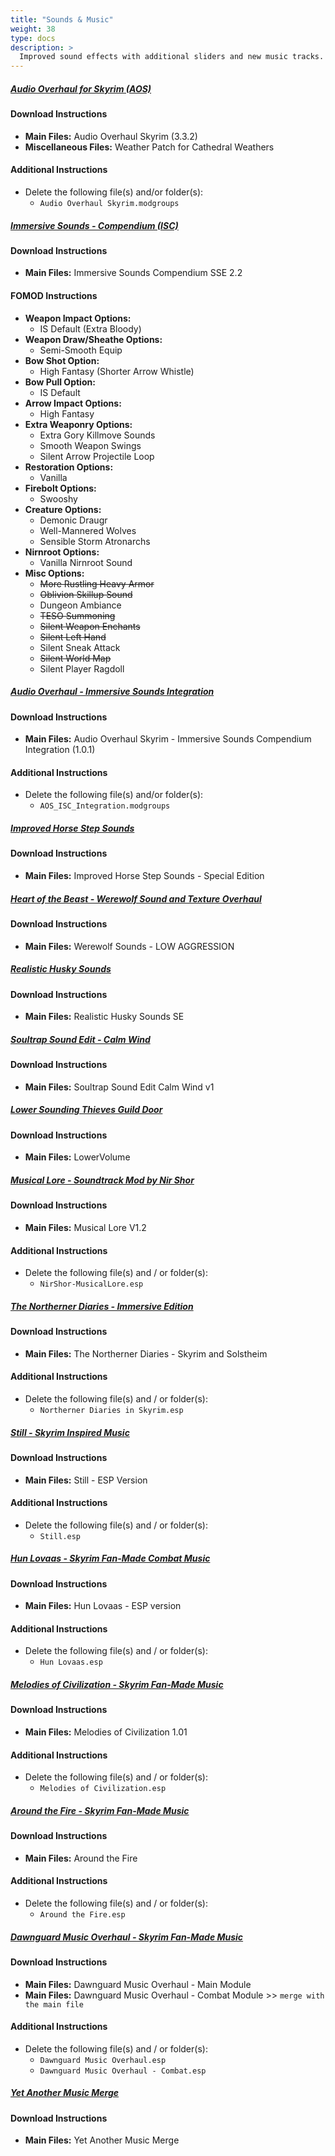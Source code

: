 ```yaml
---
title: "Sounds & Music"
weight: 38
type: docs
description: >
  Improved sound effects with additional sliders and new music tracks.
---
```


##### [Audio Overhaul for Skyrim (AOS)](https://www.nexusmods.com/skyrimspecialedition/mods/12466?tab=files)

#### Download Instructions

* **Main Files:** Audio Overhaul Skyrim (3.3.2)
* **Miscellaneous Files:** Weather Patch for Cathedral Weathers

#### Additional Instructions

* Delete the following file(s) and/or folder(s):
  * `Audio Overhaul Skyrim.modgroups`

##### [Immersive Sounds - Compendium (ISC)](https://www.nexusmods.com/skyrimspecialedition/mods/523/?tab=files)

#### Download Instructions

- **Main Files:** Immersive Sounds Compendium SSE 2.2

#### FOMOD Instructions

- **Weapon Impact Options:**
  - IS Default (Extra Bloody)
- **Weapon Draw/Sheathe Options:**
  - Semi-Smooth Equip
- **Bow Shot Option:**
  - High Fantasy (Shorter Arrow Whistle)
- **Bow Pull Option:**
  - IS Default
- **Arrow Impact Options:**
  - High Fantasy
- **Extra Weaponry Options:**
  - Extra Gory Killmove Sounds
  - Smooth Weapon Swings
  - Silent Arrow Projectile Loop
- **Restoration Options:**
  - Vanilla
- **Firebolt Options:**
  - Swooshy
- **Creature Options:**
  - Demonic Draugr
  - Well-Mannered Wolves
  - Sensible Storm Atronarchs
- **Nirnroot Options:**
  - Vanilla Nirnroot Sound
- **Misc Options:**
  - ~~More Rustling Heavy Armor~~
  - ~~Oblivion Skillup Sound~~
  - Dungeon Ambiance
  - ~~TESO Summoning~~
  - ~~Silent Weapon Enchants~~
  - ~~Silent Left Hand~~
  - Silent Sneak Attack
  - ~~Silent World Map~~
  - Silent Player Ragdoll

##### [Audio Overhaul - Immersive Sounds Integration](https://www.nexusmods.com/skyrimspecialedition/mods/36761?tab=files)

#### Download Instructions

- **Main Files:** Audio Overhaul Skyrim - Immersive Sounds Compendium Integration (1.0.1)

#### Additional Instructions

* Delete the following file(s) and/or folder(s):
  * `AOS_ISC_Integration.modgroups`

##### [Improved Horse Step Sounds](https://www.nexusmods.com/skyrimspecialedition/mods/848?tab=files)

#### Download Instructions

* **Main Files:** Improved Horse Step Sounds - Special Edition

##### [Heart of the Beast - Werewolf Sound and Texture Overhaul](https://www.nexusmods.com/skyrim/mods/13779?tab=files)

#### Download Instructions

* **Main Files:** Werewolf Sounds - LOW AGGRESSION

##### [Realistic Husky Sounds](https://www.nexusmods.com/skyrimspecialedition/mods/11038?tab=files)

#### Download Instructions

* **Main Files:** Realistic Husky Sounds SE

##### [Soultrap Sound Edit - Calm Wind](https://www.nexusmods.com/skyrimspecialedition/mods/8017?tab=files)

#### Download Instructions

* **Main Files:** Soultrap Sound Edit Calm Wind v1

##### [Lower Sounding Thieves Guild Door](https://www.nexusmods.com/skyrim/mods/1826?tab=files)

#### Download Instructions

* **Main Files:** LowerVolume

##### [Musical Lore - Soundtrack Mod by Nir Shor](https://www.nexusmods.com/skyrimspecialedition/mods/3200?tab=files)

#### Download Instructions

- **Main Files:** Musical Lore V1.2

#### Additional Instructions

- Delete the following file(s) and / or folder(s):
  - `NirShor-MusicalLore.esp`

##### [The Northerner Diaries - Immersive Edition](https://www.nexusmods.com/skyrimspecialedition/mods/28108?tab=files)

#### Download Instructions

- **Main Files:** The Northerner Diaries - Skyrim and Solstheim

#### Additional Instructions

- Delete the following file(s) and / or folder(s):
  - `Northerner Diaries in Skyrim.esp`

##### [Still - Skyrim Inspired Music](https://www.nexusmods.com/skyrimspecialedition/mods/19401?tab=files)

#### Download Instructions

- **Main Files:** Still - ESP Version

#### Additional Instructions

- Delete the following file(s) and / or folder(s):
  - `Still.esp`

##### [Hun Lovaas - Skyrim Fan-Made Combat Music](https://www.nexusmods.com/skyrimspecialedition/mods/16123?tab=files)

#### Download Instructions

- **Main Files:** Hun Lovaas - ESP version

#### Additional Instructions

- Delete the following file(s) and / or folder(s):
  - `Hun Lovaas.esp`

##### [Melodies of Civilization - Skyrim Fan-Made Music](https://www.nexusmods.com/skyrimspecialedition/mods/30014?tab=files)

#### Download Instructions

- **Main Files:** Melodies of Civilization 1.01

#### Additional Instructions

- Delete the following file(s) and / or folder(s):
  - `Melodies of Civilization.esp`

##### [Around the Fire - Skyrim Fan-Made Music](https://www.nexusmods.com/skyrimspecialedition/mods/36144?tab=files)

#### Download Instructions

- **Main Files:** Around the Fire

#### Additional Instructions

- Delete the following file(s) and / or folder(s):
  - `Around the Fire.esp`

##### [Dawnguard Music Overhaul - Skyrim Fan-Made Music](https://www.nexusmods.com/skyrimspecialedition/mods/48613?tab=files)

#### Download Instructions

- **Main Files:** Dawnguard Music Overhaul - Main Module
- **Main Files:** Dawnguard Music Overhaul - Combat Module >> `merge with the main file`

#### Additional Instructions

- Delete the following file(s) and / or folder(s):
  - `Dawnguard Music Overhaul.esp`
  - `Dawnguard Music Overhaul - Combat.esp`

##### [Yet Another Music Merge](https://www.nexusmods.com/skyrimspecialedition/mods/48725/?tab=files)

#### Download Instructions

- **Main Files:** Yet Another Music Merge